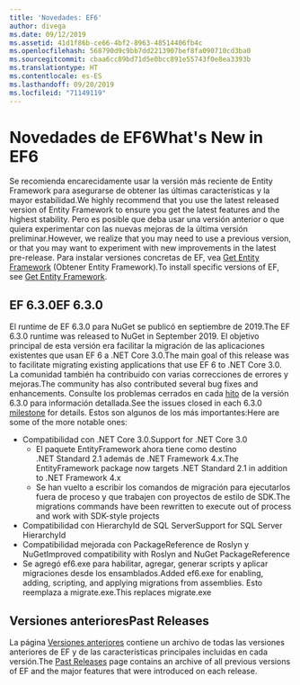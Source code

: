 ```yaml
---
title: 'Novedades: EF6'
author: divega
ms.date: 09/12/2019
ms.assetid: 41d1f86b-ce66-4bf2-8963-48514406fb4c
ms.openlocfilehash: 568790d9c9bb7dd2213907bef8fa090710cd3ba0
ms.sourcegitcommit: cbaa6cc89bd71d5e0bcc891e55743f0e8ea3393b
ms.translationtype: HT
ms.contentlocale: es-ES
ms.lasthandoff: 09/20/2019
ms.locfileid: "71149119"
---
```

# <a name="whats-new-in-ef6"></a><span data-ttu-id="0acb7-102">Novedades de EF6</span><span class="sxs-lookup"><span data-stu-id="0acb7-102">What's New in EF6</span></span>

<span data-ttu-id="0acb7-103">Se recomienda encarecidamente usar la versión más reciente de Entity Framework para asegurarse de obtener las últimas características y la mayor estabilidad.</span><span class="sxs-lookup"><span data-stu-id="0acb7-103">We highly recommend that you use the latest released version of Entity Framework to ensure you get the latest features and the highest stability.</span></span>
<span data-ttu-id="0acb7-104">Pero es posible que deba usar una versión anterior o que quiera experimentar con las nuevas mejoras de la última versión preliminar.</span><span class="sxs-lookup"><span data-stu-id="0acb7-104">However, we realize that you may need to use a previous version, or that you may want to experiment with new improvements in the latest pre-release.</span></span>
<span data-ttu-id="0acb7-105">Para instalar versiones concretas de EF, vea [Get Entity Framework](~/ef6/fundamentals/install.md) (Obtener Entity Framework).</span><span class="sxs-lookup"><span data-stu-id="0acb7-105">To install specific versions of EF, see [Get Entity Framework](~/ef6/fundamentals/install.md).</span></span>

## <a name="ef-630"></a><span data-ttu-id="0acb7-106">EF 6.3.0</span><span class="sxs-lookup"><span data-stu-id="0acb7-106">EF 6.3.0</span></span>

<span data-ttu-id="0acb7-107">El runtime de EF 6.3.0 para NuGet se publicó en septiembre de 2019.</span><span class="sxs-lookup"><span data-stu-id="0acb7-107">The EF 6.3.0 runtime was released to NuGet in September 2019.</span></span> <span data-ttu-id="0acb7-108">El objetivo principal de esta versión era facilitar la migración de las aplicaciones existentes que usan EF 6 a .NET Core 3.0.</span><span class="sxs-lookup"><span data-stu-id="0acb7-108">The main goal of this release was to facilitate migrating existing applications that use EF 6 to .NET Core 3.0.</span></span> <span data-ttu-id="0acb7-109">La comunidad también ha contribuido con varias correcciones de errores y mejoras.</span><span class="sxs-lookup"><span data-stu-id="0acb7-109">The community has also contributed several bug fixes and enhancements.</span></span> <span data-ttu-id="0acb7-110">Consulte los problemas cerrados en cada [hito](https://github.com/aspnet/EntityFramework6/milestones?state=closed) de la versión 6.3.0 para información detallada.</span><span class="sxs-lookup"><span data-stu-id="0acb7-110">See the issues closed in each 6.3.0 [milestone](https://github.com/aspnet/EntityFramework6/milestones?state=closed) for details.</span></span> <span data-ttu-id="0acb7-111">Estos son algunos de los más importantes:</span><span class="sxs-lookup"><span data-stu-id="0acb7-111">Here are some of the more notable ones:</span></span>

- <span data-ttu-id="0acb7-112">Compatibilidad con .NET Core 3.0.</span><span class="sxs-lookup"><span data-stu-id="0acb7-112">Support for .NET Core 3.0</span></span>
  - <span data-ttu-id="0acb7-113">El paquete EntityFramework ahora tiene como destino .NET Standard 2.1 además de .NET Framework 4.x.</span><span class="sxs-lookup"><span data-stu-id="0acb7-113">The EntityFramework package now targets .NET Standard 2.1 in addition to .NET Framework 4.x</span></span>
  - <span data-ttu-id="0acb7-114">Se han vuelto a escribir los comandos de migración para ejecutarlos fuera de proceso y que trabajen con proyectos de estilo de SDK.</span><span class="sxs-lookup"><span data-stu-id="0acb7-114">The migrations commands have been rewritten to execute out of process and work with SDK-style projects</span></span>
- <span data-ttu-id="0acb7-115">Compatibilidad con HierarchyId de SQL Server</span><span class="sxs-lookup"><span data-stu-id="0acb7-115">Support for SQL Server HierarchyId</span></span>
- <span data-ttu-id="0acb7-116">Compatibilidad mejorada con PackageReference de Roslyn y NuGet</span><span class="sxs-lookup"><span data-stu-id="0acb7-116">Improved compatibility with Roslyn and NuGet PackageReference</span></span>
- <span data-ttu-id="0acb7-117">Se agregó ef6.exe para habilitar, agregar, generar scripts y aplicar migraciones desde los ensamblados.</span><span class="sxs-lookup"><span data-stu-id="0acb7-117">Added ef6.exe for enabling, adding, scripting, and applying migrations from assemblies.</span></span> <span data-ttu-id="0acb7-118">Esto reemplaza a migrate.exe.</span><span class="sxs-lookup"><span data-stu-id="0acb7-118">This replaces migrate.exe</span></span>

## <a name="past-releases"></a><span data-ttu-id="0acb7-119">Versiones anteriores</span><span class="sxs-lookup"><span data-stu-id="0acb7-119">Past Releases</span></span>

<span data-ttu-id="0acb7-120">La página [Versiones anteriores](past-releases.md) contiene un archivo de todas las versiones anteriores de EF y de las características principales incluidas en cada versión.</span><span class="sxs-lookup"><span data-stu-id="0acb7-120">The [Past Releases](past-releases.md) page contains an archive of all previous versions of EF and the major features that were introduced on each release.</span></span>

